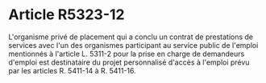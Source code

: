 # Article R5323-12

  
L'organisme privé de placement qui a conclu un contrat de prestations de services avec l'un des organismes participant au service public de l'emploi mentionnés à l'article L. 5311-2 pour la prise en charge de demandeurs d'emploi est destinataire du projet personnalisé d'accès à l'emploi prévu par les articles R. 5411-14 à R. 5411-16.
